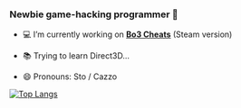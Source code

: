 ### Newbie game-hacking programmer 👋

- 💻 I’m currently working on [**Bo3 Cheats**](https://github.com/marcoigorr/Bo3-igorr) (Steam version)

- :books: Trying to learn Direct3D...

- 😄 Pronouns: Sto / Cazzo

<!--
**marcoigorr/marcoigorr** is a ✨ _special_ ✨ repository because its `README.md` (this file) appears on your GitHub profile.

Here are some ideas to get you started:

- 🔭 I’m currently working on ...
- 🌱 I’m currently learning ...
- 👯 I’m looking to collaborate on ...
- 🤔 I’m looking for help with ...
- 💬 Ask me about ...
- 📫 How to reach me: ...
- 😄 Pronouns: ...
- ⚡ Fun fact: ...
-->



[![Top Langs](https://github-readme-stats.vercel.app/api/top-langs/?username=marcoigorr&layout=compact)](https://github.com/marcoigorr)
